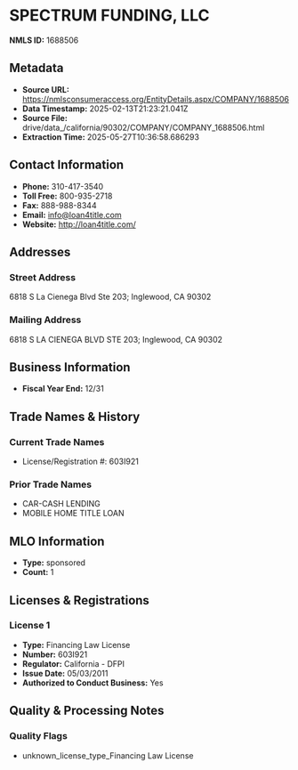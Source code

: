 # SPECTRUM FUNDING, LLC

**NMLS ID:** 1688506

## Metadata
- **Source URL:** https://nmlsconsumeraccess.org/EntityDetails.aspx/COMPANY/1688506
- **Data Timestamp:** 2025-02-13T21:23:21.041Z
- **Source File:** drive/data_/california/90302/COMPANY/COMPANY_1688506.html
- **Extraction Time:** 2025-05-27T10:36:58.686293

## Contact Information
- **Phone:** 310-417-3540
- **Toll Free:** 800-935-2718
- **Fax:** 888-988-8344
- **Email:** info@loan4title.com
- **Website:** http://loan4title.com/

## Addresses
### Street Address
6818 S La Cienega Blvd Ste 203; Inglewood, CA 90302

### Mailing Address
6818 S LA CIENEGA BLVD STE 203; Inglewood, CA 90302

## Business Information
- **Fiscal Year End:** 12/31

## Trade Names & History
### Current Trade Names
- License/Registration #: 603I921

### Prior Trade Names
- CAR-CASH LENDING
- MOBILE HOME TITLE LOAN

## MLO Information
- **Type:** sponsored
- **Count:** 1

## Licenses & Registrations

### License 1
- **Type:** Financing Law License
- **Number:** 603I921
- **Regulator:** California - DFPI
- **Issue Date:** 05/03/2011
- **Authorized to Conduct Business:** Yes

## Quality & Processing Notes
### Quality Flags
- unknown_license_type_Financing Law License
